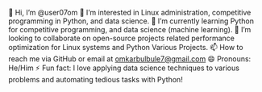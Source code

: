 👋 Hi, I’m @user07om
👀 I’m interested in Linux administration, competitive programming in Python, and data science.
🌱 I’m currently learning Python for competitive programming, and data science (machine learning).
💞️ I’m looking to collaborate on open-source projects related performance optimization for Linux systems and Python Various Projects.
📫 How to reach me via GitHub or email at omkarbulbule7@gmail.com
😄 Pronouns: He/Him
⚡ Fun fact: I love applying data science techniques to various problems and automating tedious tasks with Python!

<!---
user07om/user07om is a ✨ special ✨ repository because its `README.md` (this file) appears on your GitHub profile.
You can click the Preview link to take a look at your changes.
--->
